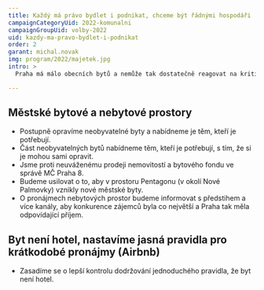 ```yaml
---
title: Každý má právo bydlet i podnikat, chceme být řádnými hospodáři
campaignCategoryUid: 2022-komunalni
campaignGroupUid: volby-2022
uid: kazdy-ma-pravo-bydlet-i-podnikat
order: 2
garant: michal.novak
img: program/2022/majetek.jpg
intro: >
  Praha má málo obecních bytů a nemůže tak dostatečně reagovat na kritický nedostatek dostupného bydlení. Díky současné pražské koalici, jejíž jsou Piráti součástí, došlo v našem městě k založení Pražské developerské společnosti, ta by měla v příštích letech stavět i stovky nových bytů na Palmovce.

---
```


## Městské bytové a nebytové prostory
- Postupně opravíme neobyvatelné byty a nabídneme je těm, kteří je potřebují. 
- Část neobyvatelných bytů nabídneme těm, kteří je potřebují, s tím, že si je mohou sami opravit. 
- Jsme proti neuváženému prodeji nemovitostí a bytového fondu ve správě MČ Praha 8.
- Budeme usilovat o to, aby v prostoru Pentagonu (v okolí Nové Palmovky) vznikly nové městské byty. 
- O pronájmech nebytových prostor budeme informovat s předstihem a více kanály, aby konkurence zájemců byla co největší a Praha tak měla odpovídající příjem. 

## Byt není hotel, nastavíme jasná pravidla pro krátkodobé pronájmy (Airbnb)
- Zasadíme se o lepší kontrolu dodržování jednoduchého pravidla, že byt není hotel.
